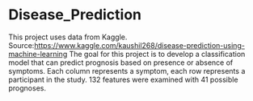 # Disease_Prediction
This project uses data from Kaggle. Source:https://www.kaggle.com/kaushil268/disease-prediction-using-machine-learning
The goal for this project is to develop a classification model that can predict prognosis based on presence or absence of symptoms. Each column represents a symptom, each row represents a participant in the study. 132 features were examined with 41 possible prognoses.  
